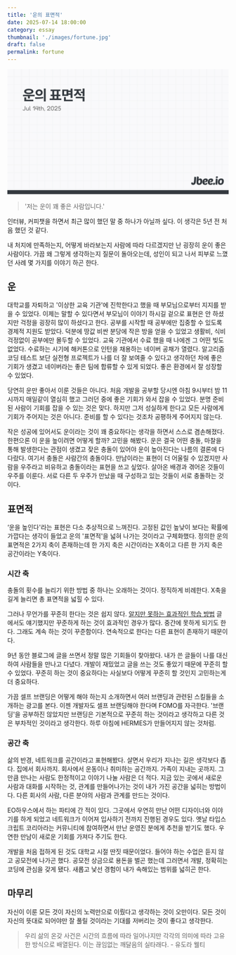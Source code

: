 ```yaml
---
title: '운의 표면적'
date: 2025-07-14 18:00:00
category: essay
thumbnail: './images/fortune.jpg'
draft: false
permalink: fortune
---
```


![](./images/fortune.jpg)

> '저는 운이 꽤 좋은 사람입니다.'

인터뷰, 커피챗을 하면서 최근 많이 했던 말 중 하나가 아닐까 싶다. 이 생각은 5년 전 처음 했던 것 같다.

내 처지에 만족하는지, 어떻게 바라보는지 사람에 따라 다르겠지만 난 굉장히 운이 좋은 사람이다. 가끔 왜 그렇게 생각하는지 질문이 돌아오는데, 성인이 되고 나서 피부로 느꼈던 사례 몇 가지를 이야기 하곤 한다.

## 운
대학교를 자퇴하고 '이상한 교육 기관'에 진학한다고 했을 때 부모님으로부터 지지를 받을 수 있었다. 이제는 말할 수 있다면서 부모님이 이야기 하시길 겉으로 표현은 안 하셨지만 걱정을 굉장히 많이 하셨다고 한다. 공부를 시작할 때 공부에만 집중할 수 있도록 경제적 지원도 받았다. 덕분에 땅값 비싼 분당에 작은 방을 얻을 수 있었고 생활비, 식비 걱정없이 공부에만 몰두할 수 있었다. 교육 기관에서 수료 했을 때 나에겐 그 어떤 빚도 없었다. 수료하는 시기에 해커톤으로 인턴을 채용하는 네이버 공채가 열렸다. 알고리즘 코딩 테스트 보단 실전형 프로젝트가 나를 더 잘 보여줄 수 있다고 생각하던 차에 좋은 기회가 생겼고 네이버라는 좋은 팀에 합류할 수 있게 되었다. 좋은 환경에서 잘 성장할 수 있었다.

당연히 운만 좋아서 이룬 것들은 아니다. 처음 개발을 공부할 당시엔 아침 9시부터 밤 11시까지 매일같이 열심히 했고 그러던 중에 좋은 기회가 와서 잡을 수 있었다. 분명 준비된 사람이 기회를 잡을 수 있는 것은 맞다. 하지만 그저 성실하게 한다고 모든 사람에게 기회가 주어지는 것은 아니다. 준비를 할 수 있다는 것조차 공평하게 주어지지 않는다.

작은 성공에 있어서도 운이라는 것이 꽤 중요하다는 생각을 하면서 스스로 겸손해졌다. 한편으론 이 운을 높이려면 어떻게 할까? 고민을 해봤다. 운은 결국 어떤 충돌, 마찰을 통해 발생한다는 관점이 생겼고 잦은 충돌이 있어야 운이 높아진다는 나름의 결론에 다다랐다. 여기서 충돌은 사람간의 충돌이다. 만남이라는 표현이 더 어울릴 수 있겠지만 사람을 우주라고 비유하고 충돌이라는 표현을 쓰고 싶었다. 살아온 배경과 겪어온 것들이 우주를 이룬다. 서로 다른 두 우주가 만났을 때 구성하고 있는 것들이 서로 충돌하는 것이다.

## 표면적
‘운을 높인다'라는 표현은 다소 추상적으로 느껴진다. 고정된 값인 높낮이 보다는 확률에 가깝다는 생각이 들었고 운의 '표면적'을 넓혀 나가는 것이라고 구체화했다. 정의한 운의 표면적은 2가지 축이 존재하는데 한 가지 축은 시간이라는 X축이고 다른 한 가지 축은 공간이라는 Y축이다.

### 시간 축
충돌의 횟수를 늘리기 위한 방법 중 하나는 오래하는 것이다. 정직하게 비례한다. X축을 길게 늘리면 총 표면적을 넓힐 수 있다.

그러나 무언가를 꾸준히 한다는 것은 쉽지 않다. [알지만 못하는 효과적인 학습 방법](https://jbee.io/articles/essay/effective-learning) 글 에서도 얘기했지만 꾸준하게 하는 것이 효과적인 경우가 많다. 중간에 못하게 되기도 한다. 그래도 계속 하는 것이 꾸준함이다. 연속적으로 한다는 다른 표현이 존재하기 때문이다.

9년 동안 블로그에 글을 쓰면서 정말 많은 기회들이 찾아왔다. 내가 쓴 글들이 나를 대신하여 사람들을 만나고 다녔다. 개발이 재밌었고 글을 쓰는 것도 좋았기 때문에 꾸준히 할 수 있었다. 꾸준히 하는 것이 중요하다는 사실보다 어떻게 꾸준히 할 것인지 고민하는게 더 중요하다.

가끔 셀프 브랜딩은 어떻게 해야 하는지 소개하면서 여러 브랜딩과 관련된 스킬들을 소개하는 광고를 본다. 이젠 개발자도 셀프 브랜딩해야 한다며 FOMO를 자극한다. '브랜딩'을 공부하진 않았지만 브랜딩은 기본적으로 꾸준히 하는 것이라고 생각하고 다른 것은 부차적인 것이라고 생각한다. 하루 아침에 HERMES가 만들어지지 않는 것처럼.

### 공간 축
삶의 반경, 네트워크를 공간이라고 표현해봤다. 살면서 우리가 지나는 길은 생각보다 좁다. 집에서 회사까지. 회사에서 운동이나 취미하는 공간까지. 가족이 지내는 곳까지. 그만큼 만나는 사람도 한정적이고 이야기 나눌 사람은 더 적다. 지금 있는 곳에서 새로운 사람과 대화를 시작하는 것, 관계를 만들어나가는 것이 내가 가진 공간을 넓히는 방법이다. 다른 회사의 사람, 다른 분야의 사람과 관계를 만드는 것이다. 

EO하우스에서 하는 파티에 간 적이 있다. 그곳에서 우연히 만난 어떤 디자이너와 이야기를 하게 되었고 네트워크가 이어져 입사하기 전까지 진행된 경우도 있다. 옛날 타입스크립트 코리아라는 커뮤니티에 참여하면서 만난 운영진 분에게 추천을 받기도 했다. 우연한 만남이 새로운 기회를 가져다 주기도 한다.

개발을 처음 접하게 된 것도 대학교 시절 딴짓 때문이었다. 들어야 하는 수업은 듣지 않고 공모전에 나가곤 했다. 공모전 상금으로 용돈을 벌곤 했는데 그러면서 개발, 정확히는 코딩에 관심을 갖게 됐다. 새롭고 낯선 경험이 내가 속해있는 범위를 넓히곤 한다.

## 마무리
자신이 이룬 모든 것이 자신의 노력만으로 이뤘다고 생각하는 것이 오만이다. 모든 것이 자신의 뜻대로 되어야만 잘 풀릴 것이라는 기대를 저버리는 것이 좋다고 생각한다.

> 우리 삶의 온갖 사건은 시간의 흐름에 따라 일어나지만 각각의 의미에 따라 고유한 방식으로 배열된다. 이는 끊임없는 깨달음의 실타래다. - 유도라 웰티